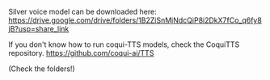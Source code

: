  Silver voice model can be downloaded here:
  https://drive.google.com/drive/folders/1B2ZiSnMjNdcQiP8i2DkX7fCo_q6fy8jB?usp=share_link
  
  If you don't know how to run coqui-TTS models, check the CoquiTTS repository.
  https://github.com/coqui-ai/TTS
  
  (Check the folders!)
